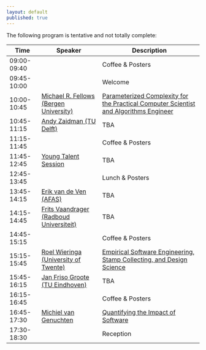 ```yaml
---
layout: default
published: true
---
```


The following program is tentative and not totally complete:

| Time | Speaker | Description |
|----- | ------  | ---------- |
| 09:00-09:40 |  | Coffee  & Posters |
| 09:45-10:00 |  | Welcome  |
| 10:00-10:45 | [Michael R. Fellows (Bergen University)](./fellows) | [Parameterized Complexity for the Practical Computer Scientist and Algorithms Engineer](./fellows) |
| 10:45-11:15 | [Andy Zaidman (TU Delft)](./zaidman) | TBA |
| 11:15-11:45 |  | Coffee & Posters | 
| 11:45-12:45 | [Young Talent Session](./youngTalent) | TBA | 
| 12:45-13:45 |  | Lunch & Posters |
| 13:45-14:15 | [Erik van de Ven (AFAS)](./vandeven) | TBA |
| 14:15-14:45 | [Frits Vaandrager (Radboud Universiteit)](./vaandrager) | TBA |
| 14:45-15:15 |  | Coffee & Posters |
| 15:15-15:45 | [Roel Wieringa (University of Twente)](./wieringa) | [Empirical Software Engineering, Stamp Collecting, and Design Science](./wieringa) |
| 15:45-16:15 | [Jan Friso Groote (TU Eindhoven)](./groote) | TBA |
| 16:15-16:45 |  | Coffee & Posters |
| 16:45-17:30 | [Michiel van Genuchten](./genuchten) | [Quantifying the Impact of Software](./genuchten) |
| 17:30-18:30 |  | Reception | 
